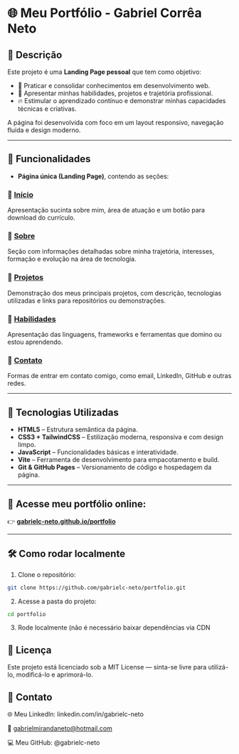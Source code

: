 # 🌐 Meu Portfólio - Gabriel Corrêa Neto

## 📌 Descrição

Este projeto é uma **Landing Page pessoal** que tem como objetivo:

- 📖 Praticar e consolidar conhecimentos em desenvolvimento web.
- 🚀 Apresentar minhas habilidades, projetos e trajetória profissional.
- 🔥 Estimular o aprendizado contínuo e demonstrar minhas capacidades técnicas e criativas.

A página foi desenvolvida com foco em um layout responsivo, navegação fluida e design moderno.

---

## 🧠 Funcionalidades

- **Página única (Landing Page)**, contendo as seções:

### 🔹 [Início](https://gabrielc-neto.github.io/portfolio/#home)
Apresentação sucinta sobre mim, área de atuação e um botão para download do currículo.

### 🔹 [Sobre](https://gabrielc-neto.github.io/portfolio/#about)
Seção com informações detalhadas sobre minha trajetória, interesses, formação e evolução na área de tecnologia.

### 🔹 [Projetos](https://gabrielc-neto.github.io/portfolio/#projects)
Demonstração dos meus principais projetos, com descrição, tecnologias utilizadas e links para repositórios ou demonstrações.

### 🔹 [Habilidades](https://gabrielc-neto.github.io/portfolio/#skills)
Apresentação das linguagens, frameworks e ferramentas que domino ou estou aprendendo.

### 🔹 [Contato](https://gabrielc-neto.github.io/portfolio/#contact)
Formas de entrar em contato comigo, como email, LinkedIn, GitHub e outras redes.

---

## 🚀 Tecnologias Utilizadas

- **HTML5** – Estrutura semântica da página.
- **CSS3 + TailwindCSS** – Estilização moderna, responsiva e com design limpo.
- **JavaScript** – Funcionalidades básicas e interatividade.
- **Vite** – Ferramenta de desenvolvimento para empacotamento e build.
- **Git & GitHub Pages** – Versionamento de código e hospedagem da página.

---

## 🔗 Acesse meu portfólio online:

👉 **[gabrielc-neto.github.io/portfolio](https://gabrielc-neto.github.io/portfolio/)**

---

## 🛠️ Como rodar localmente

1. Clone o repositório:
```bash
git clone https://github.com/gabrielc-neto/portfolio.git

```
2. Acesse a pasta do projeto:
```bash
cd portfolio
```
3. Rode localmente (não é necessário baixar dependências via CDN

## 📜 Licença
Este projeto está licenciado sob a MIT License — sinta-se livre para utilizá-lo, modificá-lo e aprimorá-lo.

## 🤝 Contato
🌐 Meu LinkedIn: linkedin.com/in/gabrielc-neto

📧 gabrielmirandaneto@hotmail.com

💻 Meu GitHub: @gabrielc-neto
